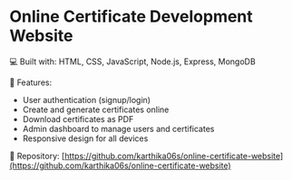 # Online Certificate Development Website

💻 Built with: HTML, CSS, JavaScript, Node.js, Express, MongoDB  

🚀 Features:
- User authentication (signup/login)
- Create and generate certificates online
- Download certificates as PDF
- Admin dashboard to manage users and certificates
- Responsive design for all devices


📂 Repository: [https://github.com/karthika06s/online-certificate-website](https://github.com/karthika06s/online-certificate-website)

